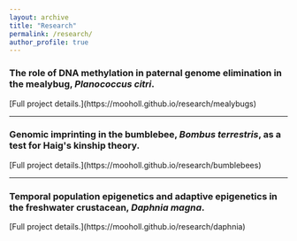 ```yaml
---
layout: archive
title: "Research"
permalink: /research/
author_profile: true
---
```



<h3>The role of DNA methylation in paternal genome elimination in the mealybug, <i>Planococcus citri</i>.</h3> [Full project details.](https://mooholl.github.io/research/mealybugs)

___

<h3>Genomic imprinting in the bumblebee, <i>Bombus terrestris</i>, as a test for Haig's kinship theory.</h3> [Full project details.](https://mooholl.github.io/research/bumblebees)

___

<h3>Temporal population epigenetics and adaptive epigenetics in the freshwater crustacean, <i>Daphnia magna</i>.</h3> [Full project details.](https://mooholl.github.io/research/daphnia)
